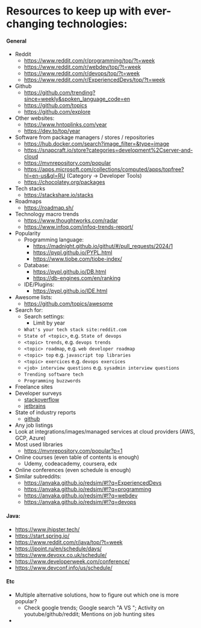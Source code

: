 # Resources to keep up with ever-changing technologies:

#### General
* Reddit
    * https://www.reddit.com/r/programming/top/?t=week
    * https://www.reddit.com/r/webdev/top/?t=week
    * https://www.reddit.com/r/devops/top/?t=week
    * https://www.reddit.com/r/ExperiencedDevs/top/?t=week
* Github
    * https://github.com/trending?since=weekly&spoken_language_code=en
    * https://github.com/topics
    * https://github.com/explore
* Other websites:
    * https://www.hntoplinks.com/year
    * https://dev.to/top/year
* Software from package managers / stores / repositories
    * https://hub.docker.com/search?image_filter=&type=image
    * https://snapcraft.io/store?categories=development%2Cserver-and-cloud
    * https://mvnrepository.com/popular
    * https://apps.microsoft.com/collections/computed/apps/topfree?hl=en-us&gl=RU (Category -> Developer Tools)
    * https://chocolatey.org/packages
* Tech stacks
    * https://stackshare.io/stacks
* Roadmaps
    * https://roadmap.sh/
* Technology macro trends
    * https://www.thoughtworks.com/radar
    * https://www.infoq.com/infoq-trends-report/
* Popularity
    * Programming language:
        * https://madnight.github.io/githut/#/pull_requests/2024/1
        * https://pypl.github.io/PYPL.html
        * https://www.tiobe.com/tiobe-index/
    * Database:
        * https://pypl.github.io/DB.html
        * https://db-engines.com/en/ranking
    * IDE/Plugins:
        * https://pypl.github.io/IDE.html
* Awesome lists:
    * https://github.com/topics/awesome
* Search for: 
    * Search settings:
        * Limit by year
    * `What's your tech stack site:reddit.com`
    * `State of <topic>`, e.g. `State of devops`
    * `<topic> trends`, e.g. `devops trends`
    * `<topic> roadmap`, e.g. `web developer roadmap`
    * `<topic> top` e.g. `javascript top libraries`
    * `<topic> exercices` e.g. `devops exercices`
    * `<job> interview questions` e.g. `sysadmin interview questions`
    * `Trending software tech`
    * `Programming buzzwords`
* Freelance sites
* Developer surveys
    * [stackoverflow](https://survey.stackoverflow.co/2023/)
    * [jetbrains](https://www.jetbrains.com/lp/devecosystem-2023/)
* State of industry reports
    * [github](https://github.blog/2023-11-08-the-state-of-open-source-and-ai/)
* Any job listings
* Look at integrations/images/managed services at cloud providers (AWS, GCP, Azure)
* Most used libraries
    * https://mvnrepository.com/popular?p=1
* Online courses (even table of contents is enough)
    * Udemy, codeacademy, coursera, edx
* Online conferences (even schedule is enough)
* Similar subreddits:
    * https://anvaka.github.io/redsim/#!?q=ExperiencedDevs
    * https://anvaka.github.io/redsim/#!?q=programming
    * https://anvaka.github.io/redsim/#!?q=webdev
    * https://anvaka.github.io/redsim/#!?q=devops
    
#### Java:
* https://www.jhipster.tech/
* https://start.spring.io/
* https://www.reddit.com/r/java/top/?t=week
* https://jpoint.ru/en/schedule/days/
* https://www.devoxx.co.uk/schedule/
* https://www.developerweek.com/conference/
* https://www.devconf.info/us/schedule/

#### Etc
* Multiple alternative solutions, how to figure out which one is more popular?
    * Check google trends; Google search "A VS "; Activity on youtube/github/reddit; Mentions on job hunting sites
* 